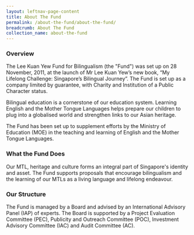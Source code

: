 ```yaml
---
layout: leftnav-page-content
title: About The Fund
permalink: /about-the-fund/about-the-fund/
breadcrumb: About The Fund
collection_name: about-the-fund
---
```


### **Overview**
 
The Lee Kuan Yew Fund for Bilingualism (the "Fund") was set up on 28 November, 2011, at the launch of Mr Lee Kuan Yew’s new book, “My Lifelong Challenge: Singapore’s Bilingual Journey”. The Fund is set up as a company limited by guarantee, with Charity and Institution of a Public Character status.

Bilingual education is a cornerstone of our education system. Learning English and the Mother Tongue Languages helps prepare our children to plug into a globalised world and strengthen links to our Asian heritage.

The Fund has been set up to supplement efforts by the Ministry of Education (MOE) in the teaching and learning of English and the Mother Tongue Languages.
 
### **What the Fund Does**
 
Our MTL, heritage and culture forms an integral part of Singapore's identity and asset. The Fund supports proposals that encourage bilingualism and the learning of our MTLs as a living language and lifelong endeavour.

### **Our Structure**
 
The Fund is managed by a Board and advised by an International Advisory Panel (IAP) of experts. The Board is supported by a Project Evaluation Committee (PEC), Publicity and Outreach Committee (POC), Investment Advisory Committee (IAC) and Audit Committee (AC).